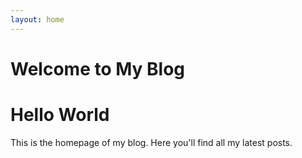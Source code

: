 ```yaml
---
layout: home
---
```


# Welcome to My Blog
<h1>Hello World</h1>
This is the homepage of my blog. Here you'll find all my latest posts.
